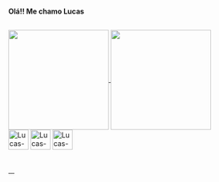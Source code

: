 #### Olá!! Me chamo Lucas 
##

<div>
<a href="https://github.com/lucasllvs/github-readme-stats">
  <img height=200 align="center" src="https://github-readme-stats.vercel.app/api?username=lucasllvs&show_icons=true&theme=tokyonight&icon_color=F2CB05" />
</a>
<a href="https://github.com/lucasllvs/convoychat">
  <img height=200 align="center" src="https://github-readme-stats.vercel.app/api/top-langs?username=lucasllvs&layout=compact&langs_count=8&card_width=320&show_icons=true&theme=tokyonight" />
</a>
</div>




<div style="display; inline_block">
  <img alt="Lucas-HTML" alling="center" height="40" widht="50" src="https://cdn.jsdelivr.net/gh/devicons/devicon/icons/html5/html5-plain-wordmark.svg"/>
  <img alt="Lucas-CSS" alling="center" height="40" widht="50" src="https://cdn.jsdelivr.net/gh/devicons/devicon/icons/css3/css3-plain-wordmark.svg"/>
  <img alt="Lucas-JS" alling="center" height="40" widht="40"src="https://cdn.jsdelivr.net/gh/devicons/devicon/icons/javascript/javascript-original.svg"/>

</div>

 ##

<div>
  <a href="" target=""_blank> <img alt="" src="https://img.shields.io/badge/Instagram-E4405F?style=for-the-badge&logo=instagram&logoColor=white"> </a>
  <a href="" target="_blank"> <img alt="" src="https://img.shields.io/badge/LinkedIn-0077B5?style=for-the-badge&logo=linkedin&logoColor=white"> </a>
  <a href="" target="_blank"> <img alt="" src="https://img.shields.io/badge/Discord-7289DA?style=for-the-badge&logo=discord&logoColor=white"> </a>
  <a href="" target="_blank"> <img alt="" src="https://img.shields.io/badge/Gmail-D14836?style=for-the-badge&logo=gmail&logoColor=white"></a>
  <a href="" target="_blank"> <img alt="" src="https://img.shields.io/badge/Telegram-2CA5E0?style=for-the-badge&logo=telegram&logoColor=white"></a>
</div>



